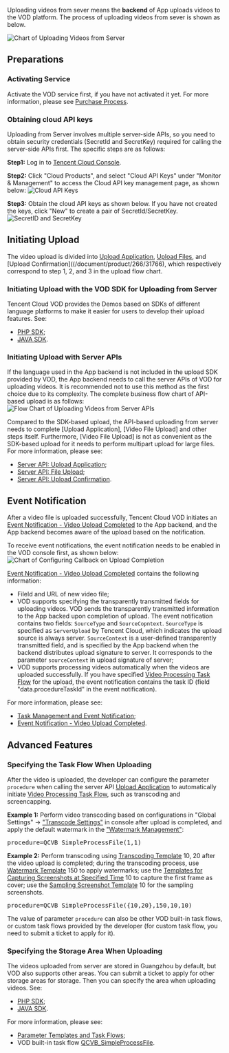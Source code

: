 <!-- ## Overview

Apps collect a large number of excellent videos from various channels and may store these video resources directly in their servers. Next, the Apps will plan to further process the videos (such as transcoding, taking screenshots, applying watermarks and so on) and publish them into the Content Delivery Network (CDN), so that users can watch the videos and create profit for Apps. Tencent Cloud VOD allows users to upload video files stored in servers directly onto the cloud, while providing seamless integration with the video processing features of VOD service, including transcoding, screenshot, hotlink protection and so on.

## Upload Process

![Image](//mc.qcloudimg.com/static/img/d751bf5e65346dee3a698f097ac2bfdd/image.png)

The figure above shows the process of uploading videos from server, which involves three elements: App backend, Tencent Cloud VOD and Tencent Cloud COS. The steps shown in the figure are described as follows:

### Step 1: App Backend Initiates Upload Operation to VOD

Before uploading files to COS, the APP server needs to acquire the information such as the target COS Bucket and path. The server initiates an upload to VOD and acquires information necessary to upload files to COS. VOD distributes upload information to the server after it has verified the request from the server.

When the server requests for upload information, it can choose to upload the video only (only request for upload information of the video file) or upload both video and cover image (request upload information for both the video file and cover image file).

### Step 2: App Backend Uploads File to COS

The App backend calls the COS uploading API to upload files based on the upload information acquired when initiating the upload operation.

### Step 3: App Backend Confirms Upload Process with VOD

After the App backend uploads files to COS successfully, it needs to initiate a confirmation request to VOD. Upon receiving the request for confirming upload, VOD returns video information such as fileId, playback address, and cover image address (if any) and processes the videos as required by user including transcoding, applying watermarks, and capturing screenshots.

## Upload Method

### API

* [API for App Backend to Initiate Upload Operation to VOD](/document/product/266/9756)
* [API for App Backend to Upload Files to COS](/document/product/266/9758)
* [API for App Backend to Confirm Upload Process with VOD](/document/product/266/9757)

### SDK

Cloud VOD service provides SDKs of different language platforms to make it easier for users to develop their client upload features:

* [PHP SDK](https://intl.cloud.tencent.com/document/product/266/33916)
* [Java SDK](/document/product/266/10276)

Based on Cloud Image APIs and COS, the SDKs encapsulate elements of interactions between servers and VOD/COS. You can complete Step 1 through Step 3 of the upload process by simply calling a single API in the SDK. Therefore, it is ***highly recommended*** to reference the SDK provided by VOD into your App to achieve upload from server.

<!-- 
## Upload Videos from Server
Uploading videos from sever means that the App's **Backend Operators" upload the videos in local server to the VOD platform. Compared to uploading from client, it is typically performed by App internal personnel, so the API key (SecretId and SecretKey) can be used directly.

The process of upload from sever is shown as below. Steps 1, 2 and 3 are initiated by the App server, while Steps 4, 5 and 6 by the VOD backend.

## Video Upload

The video upload is divided into [Upload Application](/document/product/266/9756), [Upload Files](/document/product/266/9758), and [Upload Confirmation](/document/product/266/9757), which respectively correspond to step 1, 2, and 3 in the chart above.

![Flow Chart](//mc.qcloudimg.com/static/img/965ca99592cdd4567a953638e3f14f9f/image.jpg)

Cloud VOD service provides DEMOs based on SDKs of different language platforms to make it easier for users to develop their client upload features.

* [PHP SDK](https://intl.cloud.tencent.com/document/product/266/33916)
* [Java SDK](/document/product/266/10276)

**Notes:**
> The video uploading process is so complicated that it is strongly recommended that the developer use the video upload SDK provided by VOD for uploading.

### Upload Application

See the Step 1 in the flow chart for uploading from server.

The main purpose of the upload application is:
1. Obtain the storage information of video file;
2. If you need to upload a local image as the cover, this API also returns the storage information of the video cover;
3. Specify the processing method after the video is uploaded.

For more information, please see:
Server API: [Upload Application](/document/product/266/9756).

### Uploading Files

See the Step 2 in the flow chart for uploading from server.

Uploading files is to upload the local video files to the VOD storage service. The upload APIs of VOD are the same as those of the Tencent Cloud Object Storage Service (COS), so you need to use the same APIs or SDKs as those of COS for uploading.

For more information, please see:
[File Upload](/doc/product/266/9758).

### Confirming Uploads

See the Step 3 in the flow chart for uploading from server.

Upload confirmation is mainly to inform the VOD system that the file has been uploaded, and then the VOD system can correctly update the media information and process the corresponding video based on the parameters specified in upload application.

If the calling is successful, the API returns:
1. Video FileID;
2. Video file URL;
3. Video cover URL (if the cover is specified in the upload application);
4. Video processing task ID (if the video processing method is specified in the upload application, namely the parameter "procedure").

For more information, please see:
Server API: [Upload Confirmation](/document/product/266/9757).

## Video Upload Event Notification

See the Step 4 in the flow chart for uploading from server.

If the video upload completion notification is configured on the console, VOD will initiate an event notification using the specified method after the App backend confirms that the upload is successful.

For more information, please see [Event Notification - Video Upload Completed](/document/product/266/7830). -->


Uploading videos from sever means the **backend** of App uploads videos to the VOD platform. The process of uploading videos from sever is shown as below.

![Chart of Uploading Videos from Server](//mc.qcloudimg.com/static/img/be38e6902ce7c2d1654c2dea70881d94/image.png)


## Preparations

### Activating Service
Activate the VOD service first, if you have not activated it yet. For more information, please see [Purchase Process](/document/product/266/2839).

### Obtaining cloud API keys
Uploading from Server involves multiple server-side APIs, so you need to obtain security credentials (SecretId and SecretKey) required for calling the server-side APIs first. The specific steps are as follows:

**Step1:** Log in to [Tencent Cloud Console](https://console.cloud.tencent.com/).

**Step2:** Click "Cloud Products", and select "Cloud API Keys" under "Monitor & Management" to access the Cloud API key management page, as shown below:
![Cloud API Keys](//mccdn.qcloud.com/img568f5fb824757.png)

**Step3:** Obtain the cloud API keys as shown below. If you have not created the keys, click "New" to create a pair of SecretId/SecretKey.
![SecretID and SecretKey](//mc.qcloudimg.com/static/img/23f95aaa97adf3eeae3bf90470fe5122/image.png)

## Initiating Upload

The video upload is divided into [Upload Application](/document/product/266/31767), [Upload Files](/document/product/266/31784), and [Upload Confirmation]((/document/product/266/31766), which respectively correspond to step 1, 2, and 3 in the upload flow chart.

### Initiating Upload with the VOD SDK for Uploading from Server
Tencent Cloud VOD provides the Demos based on SDKs of different language platforms to make it easier for users to develop their upload features. See: 

* [PHP SDK](https://intl.cloud.tencent.com/document/product/266/33916);
* [JAVA SDK](/document/product/266/10276).

### Initiating Upload with Server APIs
If the language used in the App backend is not included in the upload SDK provided by VOD, the App backend needs to call the server APIs of VOD for uploading videos. It is recommended not to use this method as the first choice due to its complexity. The complete business flow chart of API-based upload is as follows:
![Flow Chart of Uploading Videos from Server APIs](//mc.qcloudimg.com/static/img/60561bf5cb67fceaaff79aa510f0a19c/image.png)


Compared to the SDK-based upload, the API-based uploading from server needs to complete [Upload Application], [Video File Upload] and other steps itself. Furthermore, [Video File Upload] is not as convenient as the SDK-based upload for it needs to perform multipart upload for large files. For more information, please see:

- [Server API: Upload Application](/document/product/266/31767);
- [Server API: File Upload](/document/product/266/31784);
- [Server API: Upload Confirmation](/document/product/266/31766).

## Event Notification
After a video file is uploaded successfully, Tencent Cloud VOD initiates an [Event Notification - Video Upload Completed](/document/product/266/7830) to the App backend, and the App backend becomes aware of the upload based on the notification.

To receive event notifications, the event notification needs to be enabled in the VOD console first, as shown below:
![Chart of Configuring Callback on Upload Completion](//mc.qcloudimg.com/static/img/f3383f3bed5aa3ce0015fa16d7cabb29/image.png)

[Event Notification - Video Upload Completed](/document/product/266/7830) contains the following information:

- FileId and URL of new video file;
- VOD supports specifying the transparently transmitted fields for uploading videos. VOD sends the transparently transmitted information to the App backed upon completion of upload. The event notification contains two fields: `SourceType` and `SourceCopntext`. `SourceType` is specified as `ServerUpload` by Tencent Cloud, which indicates the upload source is always server. `SourceContext` is a user-defined transparently transmitted field, and is specified by the App backend when the backend distributes upload signature to server. It corresponds to the parameter `sourceContext` in upload signature of server;
- VOD supports processing videos automatically when the videos are uploaded successfully. If you have specified [Video Processing Task Flow](/document/product/266/11700) for the upload, the event notification contains the task ID (field "data.procedureTaskId" in the event notification).

For more information, please see:
- [Task Management and Event Notification](/document/product/266/7829);
- [Event Notification - Video Upload Completed](/document/product/266/7830).

## Advanced Features

### Specifying the Task Flow When Uploading

After the video is uploaded, the developer can configure the parameter `procedure` when calling the server API [Upload Application](/document/product/266/9756) to automatically initiate [Video Processing Task Flow](https://cloud.tencent.com/document/product/266/11700#.E4.BB.BB.E5.8A.A1.E6.B5.81), such as transcoding and screencapping.

**Example 1:** Perform video transcoding based on configurations in "Global Settings" -> ["Transcode Settings"](https://cloud.tencent.com/document/product/266/14058#.E8.BD.AC.E7.A0.81.E8.AE.BE.E7.BD.AE) in console after upload is completed, and apply the default watermark in the ["Watermark Management"](https://cloud.tencent.com/document/product/266/14059):

<pre>
procedure=QCVB_SimpleProcessFile(1,1)
</pre>

**Example 2:** Perform transcoding using [Transcoding Template](https://cloud.tencent.com/document/product/266/11701#.E8.BD.AC.E7.A0.81.E6.A8.A1.E6.9D.BF) 10, 20 after the video upload is completed; during the transcoding process, use [Watermark Template](https://cloud.tencent.com/document/product/266/11701#.E6.B0.B4.E5.8D.B0.E6.A8.A1.E6.9D.BF) 150 to apply watermarks; use the [Templates for Capturing Screenshots at Specified Time](https://cloud.tencent.com/document/product/266/11702#.E6.8C.87.E5.AE.9A.E6.97.B6.E9.97.B4.E7.82.B9.E6.88.AA.E5.9B.BE.E6.A8.A1.E6.9D.BF) 10 to capture the first frame as cover; use the [Sampling Screenshot Template](https://cloud.tencent.com/document/product/266/11702#.E9.87.87.E6.A0.B7.E6.88.AA.E5.9B.BE.E6.A8.A1.E6.9D.BF) 10 for the sampling screenshots.

<pre>
procedure=QCVB_SimpleProcessFile({10,20},150,10,10)
</pre>

The value of parameter `procedure` can also be other VOD built-in task flows, or custom task flows provided by the developer (for custom task flow, you need to submit a ticket to apply for it).

### Specifying the Storage Area When Uploading

The videos uploaded from server are stored in Guangzhou by default, but VOD also supports other areas. You can submit a ticket to apply for other storage areas for storage. Then you can specify the area when uploading videos. See:

* [PHP SDK](https://intl.cloud.tencent.com/document/product/266/33916);
* [JAVA SDK](/document/product/266/10276).


For more information, please see:

- [Parameter Templates and Task Flows](/document/product/266/11700);
- VOD built-in task flow [QCVB_SimpleProcessFile](/document/product/266/11700#qcvb_simpleprocessfile).

